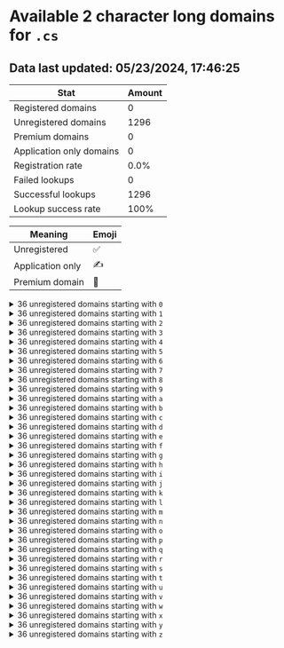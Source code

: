 # Available 2 character long domains for `.cs`

## Data last updated: 05/23/2024, 17:46:25

|Stat|Amount|
|--|--|
|Registered domains|0|
|Unregistered domains|1296|
|Premium domains|0|
|Application only domains|0|
|Registration rate|0.0%|
|Failed lookups|0|
|Successful lookups|1296|
|Lookup success rate|100%|


|Meaning|Emoji|
|--|--|
|Unregistered|:white_check_mark:|
|Application only|:writing_hand:|
|Premium domain|:gem:|

<details>
<summary>36 unregistered domains starting with <bold><code>0</code></bold></summary>

|Type|Domain|
|--|--|
|:white_check_mark:|`00.cs`|
|:white_check_mark:|`01.cs`|
|:white_check_mark:|`02.cs`|
|:white_check_mark:|`03.cs`|
|:white_check_mark:|`04.cs`|
|:white_check_mark:|`05.cs`|
|:white_check_mark:|`06.cs`|
|:white_check_mark:|`07.cs`|
|:white_check_mark:|`08.cs`|
|:white_check_mark:|`09.cs`|
|:white_check_mark:|`0a.cs`|
|:white_check_mark:|`0b.cs`|
|:white_check_mark:|`0c.cs`|
|:white_check_mark:|`0d.cs`|
|:white_check_mark:|`0e.cs`|
|:white_check_mark:|`0f.cs`|
|:white_check_mark:|`0g.cs`|
|:white_check_mark:|`0h.cs`|
|:white_check_mark:|`0i.cs`|
|:white_check_mark:|`0j.cs`|
|:white_check_mark:|`0k.cs`|
|:white_check_mark:|`0l.cs`|
|:white_check_mark:|`0m.cs`|
|:white_check_mark:|`0n.cs`|
|:white_check_mark:|`0o.cs`|
|:white_check_mark:|`0p.cs`|
|:white_check_mark:|`0q.cs`|
|:white_check_mark:|`0r.cs`|
|:white_check_mark:|`0s.cs`|
|:white_check_mark:|`0t.cs`|
|:white_check_mark:|`0u.cs`|
|:white_check_mark:|`0v.cs`|
|:white_check_mark:|`0w.cs`|
|:white_check_mark:|`0x.cs`|
|:white_check_mark:|`0y.cs`|
|:white_check_mark:|`0z.cs`|
</details>
<details>
<summary>36 unregistered domains starting with <bold><code>1</code></bold></summary>

|Type|Domain|
|--|--|
|:white_check_mark:|`10.cs`|
|:white_check_mark:|`11.cs`|
|:white_check_mark:|`12.cs`|
|:white_check_mark:|`13.cs`|
|:white_check_mark:|`14.cs`|
|:white_check_mark:|`15.cs`|
|:white_check_mark:|`16.cs`|
|:white_check_mark:|`17.cs`|
|:white_check_mark:|`18.cs`|
|:white_check_mark:|`19.cs`|
|:white_check_mark:|`1a.cs`|
|:white_check_mark:|`1b.cs`|
|:white_check_mark:|`1c.cs`|
|:white_check_mark:|`1d.cs`|
|:white_check_mark:|`1e.cs`|
|:white_check_mark:|`1f.cs`|
|:white_check_mark:|`1g.cs`|
|:white_check_mark:|`1h.cs`|
|:white_check_mark:|`1i.cs`|
|:white_check_mark:|`1j.cs`|
|:white_check_mark:|`1k.cs`|
|:white_check_mark:|`1l.cs`|
|:white_check_mark:|`1m.cs`|
|:white_check_mark:|`1n.cs`|
|:white_check_mark:|`1o.cs`|
|:white_check_mark:|`1p.cs`|
|:white_check_mark:|`1q.cs`|
|:white_check_mark:|`1r.cs`|
|:white_check_mark:|`1s.cs`|
|:white_check_mark:|`1t.cs`|
|:white_check_mark:|`1u.cs`|
|:white_check_mark:|`1v.cs`|
|:white_check_mark:|`1w.cs`|
|:white_check_mark:|`1x.cs`|
|:white_check_mark:|`1y.cs`|
|:white_check_mark:|`1z.cs`|
</details>
<details>
<summary>36 unregistered domains starting with <bold><code>2</code></bold></summary>

|Type|Domain|
|--|--|
|:white_check_mark:|`20.cs`|
|:white_check_mark:|`21.cs`|
|:white_check_mark:|`22.cs`|
|:white_check_mark:|`23.cs`|
|:white_check_mark:|`24.cs`|
|:white_check_mark:|`25.cs`|
|:white_check_mark:|`26.cs`|
|:white_check_mark:|`27.cs`|
|:white_check_mark:|`28.cs`|
|:white_check_mark:|`29.cs`|
|:white_check_mark:|`2a.cs`|
|:white_check_mark:|`2b.cs`|
|:white_check_mark:|`2c.cs`|
|:white_check_mark:|`2d.cs`|
|:white_check_mark:|`2e.cs`|
|:white_check_mark:|`2f.cs`|
|:white_check_mark:|`2g.cs`|
|:white_check_mark:|`2h.cs`|
|:white_check_mark:|`2i.cs`|
|:white_check_mark:|`2j.cs`|
|:white_check_mark:|`2k.cs`|
|:white_check_mark:|`2l.cs`|
|:white_check_mark:|`2m.cs`|
|:white_check_mark:|`2n.cs`|
|:white_check_mark:|`2o.cs`|
|:white_check_mark:|`2p.cs`|
|:white_check_mark:|`2q.cs`|
|:white_check_mark:|`2r.cs`|
|:white_check_mark:|`2s.cs`|
|:white_check_mark:|`2t.cs`|
|:white_check_mark:|`2u.cs`|
|:white_check_mark:|`2v.cs`|
|:white_check_mark:|`2w.cs`|
|:white_check_mark:|`2x.cs`|
|:white_check_mark:|`2y.cs`|
|:white_check_mark:|`2z.cs`|
</details>
<details>
<summary>36 unregistered domains starting with <bold><code>3</code></bold></summary>

|Type|Domain|
|--|--|
|:white_check_mark:|`30.cs`|
|:white_check_mark:|`31.cs`|
|:white_check_mark:|`32.cs`|
|:white_check_mark:|`33.cs`|
|:white_check_mark:|`34.cs`|
|:white_check_mark:|`35.cs`|
|:white_check_mark:|`36.cs`|
|:white_check_mark:|`37.cs`|
|:white_check_mark:|`38.cs`|
|:white_check_mark:|`39.cs`|
|:white_check_mark:|`3a.cs`|
|:white_check_mark:|`3b.cs`|
|:white_check_mark:|`3c.cs`|
|:white_check_mark:|`3d.cs`|
|:white_check_mark:|`3e.cs`|
|:white_check_mark:|`3f.cs`|
|:white_check_mark:|`3g.cs`|
|:white_check_mark:|`3h.cs`|
|:white_check_mark:|`3i.cs`|
|:white_check_mark:|`3j.cs`|
|:white_check_mark:|`3k.cs`|
|:white_check_mark:|`3l.cs`|
|:white_check_mark:|`3m.cs`|
|:white_check_mark:|`3n.cs`|
|:white_check_mark:|`3o.cs`|
|:white_check_mark:|`3p.cs`|
|:white_check_mark:|`3q.cs`|
|:white_check_mark:|`3r.cs`|
|:white_check_mark:|`3s.cs`|
|:white_check_mark:|`3t.cs`|
|:white_check_mark:|`3u.cs`|
|:white_check_mark:|`3v.cs`|
|:white_check_mark:|`3w.cs`|
|:white_check_mark:|`3x.cs`|
|:white_check_mark:|`3y.cs`|
|:white_check_mark:|`3z.cs`|
</details>
<details>
<summary>36 unregistered domains starting with <bold><code>4</code></bold></summary>

|Type|Domain|
|--|--|
|:white_check_mark:|`40.cs`|
|:white_check_mark:|`41.cs`|
|:white_check_mark:|`42.cs`|
|:white_check_mark:|`43.cs`|
|:white_check_mark:|`44.cs`|
|:white_check_mark:|`45.cs`|
|:white_check_mark:|`46.cs`|
|:white_check_mark:|`47.cs`|
|:white_check_mark:|`48.cs`|
|:white_check_mark:|`49.cs`|
|:white_check_mark:|`4a.cs`|
|:white_check_mark:|`4b.cs`|
|:white_check_mark:|`4c.cs`|
|:white_check_mark:|`4d.cs`|
|:white_check_mark:|`4e.cs`|
|:white_check_mark:|`4f.cs`|
|:white_check_mark:|`4g.cs`|
|:white_check_mark:|`4h.cs`|
|:white_check_mark:|`4i.cs`|
|:white_check_mark:|`4j.cs`|
|:white_check_mark:|`4k.cs`|
|:white_check_mark:|`4l.cs`|
|:white_check_mark:|`4m.cs`|
|:white_check_mark:|`4n.cs`|
|:white_check_mark:|`4o.cs`|
|:white_check_mark:|`4p.cs`|
|:white_check_mark:|`4q.cs`|
|:white_check_mark:|`4r.cs`|
|:white_check_mark:|`4s.cs`|
|:white_check_mark:|`4t.cs`|
|:white_check_mark:|`4u.cs`|
|:white_check_mark:|`4v.cs`|
|:white_check_mark:|`4w.cs`|
|:white_check_mark:|`4x.cs`|
|:white_check_mark:|`4y.cs`|
|:white_check_mark:|`4z.cs`|
</details>
<details>
<summary>36 unregistered domains starting with <bold><code>5</code></bold></summary>

|Type|Domain|
|--|--|
|:white_check_mark:|`50.cs`|
|:white_check_mark:|`51.cs`|
|:white_check_mark:|`52.cs`|
|:white_check_mark:|`53.cs`|
|:white_check_mark:|`54.cs`|
|:white_check_mark:|`55.cs`|
|:white_check_mark:|`56.cs`|
|:white_check_mark:|`57.cs`|
|:white_check_mark:|`58.cs`|
|:white_check_mark:|`59.cs`|
|:white_check_mark:|`5a.cs`|
|:white_check_mark:|`5b.cs`|
|:white_check_mark:|`5c.cs`|
|:white_check_mark:|`5d.cs`|
|:white_check_mark:|`5e.cs`|
|:white_check_mark:|`5f.cs`|
|:white_check_mark:|`5g.cs`|
|:white_check_mark:|`5h.cs`|
|:white_check_mark:|`5i.cs`|
|:white_check_mark:|`5j.cs`|
|:white_check_mark:|`5k.cs`|
|:white_check_mark:|`5l.cs`|
|:white_check_mark:|`5m.cs`|
|:white_check_mark:|`5n.cs`|
|:white_check_mark:|`5o.cs`|
|:white_check_mark:|`5p.cs`|
|:white_check_mark:|`5q.cs`|
|:white_check_mark:|`5r.cs`|
|:white_check_mark:|`5s.cs`|
|:white_check_mark:|`5t.cs`|
|:white_check_mark:|`5u.cs`|
|:white_check_mark:|`5v.cs`|
|:white_check_mark:|`5w.cs`|
|:white_check_mark:|`5x.cs`|
|:white_check_mark:|`5y.cs`|
|:white_check_mark:|`5z.cs`|
</details>
<details>
<summary>36 unregistered domains starting with <bold><code>6</code></bold></summary>

|Type|Domain|
|--|--|
|:white_check_mark:|`60.cs`|
|:white_check_mark:|`61.cs`|
|:white_check_mark:|`62.cs`|
|:white_check_mark:|`63.cs`|
|:white_check_mark:|`64.cs`|
|:white_check_mark:|`65.cs`|
|:white_check_mark:|`66.cs`|
|:white_check_mark:|`67.cs`|
|:white_check_mark:|`68.cs`|
|:white_check_mark:|`69.cs`|
|:white_check_mark:|`6a.cs`|
|:white_check_mark:|`6b.cs`|
|:white_check_mark:|`6c.cs`|
|:white_check_mark:|`6d.cs`|
|:white_check_mark:|`6e.cs`|
|:white_check_mark:|`6f.cs`|
|:white_check_mark:|`6g.cs`|
|:white_check_mark:|`6h.cs`|
|:white_check_mark:|`6i.cs`|
|:white_check_mark:|`6j.cs`|
|:white_check_mark:|`6k.cs`|
|:white_check_mark:|`6l.cs`|
|:white_check_mark:|`6m.cs`|
|:white_check_mark:|`6n.cs`|
|:white_check_mark:|`6o.cs`|
|:white_check_mark:|`6p.cs`|
|:white_check_mark:|`6q.cs`|
|:white_check_mark:|`6r.cs`|
|:white_check_mark:|`6s.cs`|
|:white_check_mark:|`6t.cs`|
|:white_check_mark:|`6u.cs`|
|:white_check_mark:|`6v.cs`|
|:white_check_mark:|`6w.cs`|
|:white_check_mark:|`6x.cs`|
|:white_check_mark:|`6y.cs`|
|:white_check_mark:|`6z.cs`|
</details>
<details>
<summary>36 unregistered domains starting with <bold><code>7</code></bold></summary>

|Type|Domain|
|--|--|
|:white_check_mark:|`70.cs`|
|:white_check_mark:|`71.cs`|
|:white_check_mark:|`72.cs`|
|:white_check_mark:|`73.cs`|
|:white_check_mark:|`74.cs`|
|:white_check_mark:|`75.cs`|
|:white_check_mark:|`76.cs`|
|:white_check_mark:|`77.cs`|
|:white_check_mark:|`78.cs`|
|:white_check_mark:|`79.cs`|
|:white_check_mark:|`7a.cs`|
|:white_check_mark:|`7b.cs`|
|:white_check_mark:|`7c.cs`|
|:white_check_mark:|`7d.cs`|
|:white_check_mark:|`7e.cs`|
|:white_check_mark:|`7f.cs`|
|:white_check_mark:|`7g.cs`|
|:white_check_mark:|`7h.cs`|
|:white_check_mark:|`7i.cs`|
|:white_check_mark:|`7j.cs`|
|:white_check_mark:|`7k.cs`|
|:white_check_mark:|`7l.cs`|
|:white_check_mark:|`7m.cs`|
|:white_check_mark:|`7n.cs`|
|:white_check_mark:|`7o.cs`|
|:white_check_mark:|`7p.cs`|
|:white_check_mark:|`7q.cs`|
|:white_check_mark:|`7r.cs`|
|:white_check_mark:|`7s.cs`|
|:white_check_mark:|`7t.cs`|
|:white_check_mark:|`7u.cs`|
|:white_check_mark:|`7v.cs`|
|:white_check_mark:|`7w.cs`|
|:white_check_mark:|`7x.cs`|
|:white_check_mark:|`7y.cs`|
|:white_check_mark:|`7z.cs`|
</details>
<details>
<summary>36 unregistered domains starting with <bold><code>8</code></bold></summary>

|Type|Domain|
|--|--|
|:white_check_mark:|`80.cs`|
|:white_check_mark:|`81.cs`|
|:white_check_mark:|`82.cs`|
|:white_check_mark:|`83.cs`|
|:white_check_mark:|`84.cs`|
|:white_check_mark:|`85.cs`|
|:white_check_mark:|`86.cs`|
|:white_check_mark:|`87.cs`|
|:white_check_mark:|`88.cs`|
|:white_check_mark:|`89.cs`|
|:white_check_mark:|`8a.cs`|
|:white_check_mark:|`8b.cs`|
|:white_check_mark:|`8c.cs`|
|:white_check_mark:|`8d.cs`|
|:white_check_mark:|`8e.cs`|
|:white_check_mark:|`8f.cs`|
|:white_check_mark:|`8g.cs`|
|:white_check_mark:|`8h.cs`|
|:white_check_mark:|`8i.cs`|
|:white_check_mark:|`8j.cs`|
|:white_check_mark:|`8k.cs`|
|:white_check_mark:|`8l.cs`|
|:white_check_mark:|`8m.cs`|
|:white_check_mark:|`8n.cs`|
|:white_check_mark:|`8o.cs`|
|:white_check_mark:|`8p.cs`|
|:white_check_mark:|`8q.cs`|
|:white_check_mark:|`8r.cs`|
|:white_check_mark:|`8s.cs`|
|:white_check_mark:|`8t.cs`|
|:white_check_mark:|`8u.cs`|
|:white_check_mark:|`8v.cs`|
|:white_check_mark:|`8w.cs`|
|:white_check_mark:|`8x.cs`|
|:white_check_mark:|`8y.cs`|
|:white_check_mark:|`8z.cs`|
</details>
<details>
<summary>36 unregistered domains starting with <bold><code>9</code></bold></summary>

|Type|Domain|
|--|--|
|:white_check_mark:|`90.cs`|
|:white_check_mark:|`91.cs`|
|:white_check_mark:|`92.cs`|
|:white_check_mark:|`93.cs`|
|:white_check_mark:|`94.cs`|
|:white_check_mark:|`95.cs`|
|:white_check_mark:|`96.cs`|
|:white_check_mark:|`97.cs`|
|:white_check_mark:|`98.cs`|
|:white_check_mark:|`99.cs`|
|:white_check_mark:|`9a.cs`|
|:white_check_mark:|`9b.cs`|
|:white_check_mark:|`9c.cs`|
|:white_check_mark:|`9d.cs`|
|:white_check_mark:|`9e.cs`|
|:white_check_mark:|`9f.cs`|
|:white_check_mark:|`9g.cs`|
|:white_check_mark:|`9h.cs`|
|:white_check_mark:|`9i.cs`|
|:white_check_mark:|`9j.cs`|
|:white_check_mark:|`9k.cs`|
|:white_check_mark:|`9l.cs`|
|:white_check_mark:|`9m.cs`|
|:white_check_mark:|`9n.cs`|
|:white_check_mark:|`9o.cs`|
|:white_check_mark:|`9p.cs`|
|:white_check_mark:|`9q.cs`|
|:white_check_mark:|`9r.cs`|
|:white_check_mark:|`9s.cs`|
|:white_check_mark:|`9t.cs`|
|:white_check_mark:|`9u.cs`|
|:white_check_mark:|`9v.cs`|
|:white_check_mark:|`9w.cs`|
|:white_check_mark:|`9x.cs`|
|:white_check_mark:|`9y.cs`|
|:white_check_mark:|`9z.cs`|
</details>
<details>
<summary>36 unregistered domains starting with <bold><code>a</code></bold></summary>

|Type|Domain|
|--|--|
|:white_check_mark:|`a0.cs`|
|:white_check_mark:|`a1.cs`|
|:white_check_mark:|`a2.cs`|
|:white_check_mark:|`a3.cs`|
|:white_check_mark:|`a4.cs`|
|:white_check_mark:|`a5.cs`|
|:white_check_mark:|`a6.cs`|
|:white_check_mark:|`a7.cs`|
|:white_check_mark:|`a8.cs`|
|:white_check_mark:|`a9.cs`|
|:white_check_mark:|`aa.cs`|
|:white_check_mark:|`ab.cs`|
|:white_check_mark:|`ac.cs`|
|:white_check_mark:|`ad.cs`|
|:white_check_mark:|`ae.cs`|
|:white_check_mark:|`af.cs`|
|:white_check_mark:|`ag.cs`|
|:white_check_mark:|`ah.cs`|
|:white_check_mark:|`ai.cs`|
|:white_check_mark:|`aj.cs`|
|:white_check_mark:|`ak.cs`|
|:white_check_mark:|`al.cs`|
|:white_check_mark:|`am.cs`|
|:white_check_mark:|`an.cs`|
|:white_check_mark:|`ao.cs`|
|:white_check_mark:|`ap.cs`|
|:white_check_mark:|`aq.cs`|
|:white_check_mark:|`ar.cs`|
|:white_check_mark:|`as.cs`|
|:white_check_mark:|`at.cs`|
|:white_check_mark:|`au.cs`|
|:white_check_mark:|`av.cs`|
|:white_check_mark:|`aw.cs`|
|:white_check_mark:|`ax.cs`|
|:white_check_mark:|`ay.cs`|
|:white_check_mark:|`az.cs`|
</details>
<details>
<summary>36 unregistered domains starting with <bold><code>b</code></bold></summary>

|Type|Domain|
|--|--|
|:white_check_mark:|`b0.cs`|
|:white_check_mark:|`b1.cs`|
|:white_check_mark:|`b2.cs`|
|:white_check_mark:|`b3.cs`|
|:white_check_mark:|`b4.cs`|
|:white_check_mark:|`b5.cs`|
|:white_check_mark:|`b6.cs`|
|:white_check_mark:|`b7.cs`|
|:white_check_mark:|`b8.cs`|
|:white_check_mark:|`b9.cs`|
|:white_check_mark:|`ba.cs`|
|:white_check_mark:|`bb.cs`|
|:white_check_mark:|`bc.cs`|
|:white_check_mark:|`bd.cs`|
|:white_check_mark:|`be.cs`|
|:white_check_mark:|`bf.cs`|
|:white_check_mark:|`bg.cs`|
|:white_check_mark:|`bh.cs`|
|:white_check_mark:|`bi.cs`|
|:white_check_mark:|`bj.cs`|
|:white_check_mark:|`bk.cs`|
|:white_check_mark:|`bl.cs`|
|:white_check_mark:|`bm.cs`|
|:white_check_mark:|`bn.cs`|
|:white_check_mark:|`bo.cs`|
|:white_check_mark:|`bp.cs`|
|:white_check_mark:|`bq.cs`|
|:white_check_mark:|`br.cs`|
|:white_check_mark:|`bs.cs`|
|:white_check_mark:|`bt.cs`|
|:white_check_mark:|`bu.cs`|
|:white_check_mark:|`bv.cs`|
|:white_check_mark:|`bw.cs`|
|:white_check_mark:|`bx.cs`|
|:white_check_mark:|`by.cs`|
|:white_check_mark:|`bz.cs`|
</details>
<details>
<summary>36 unregistered domains starting with <bold><code>c</code></bold></summary>

|Type|Domain|
|--|--|
|:white_check_mark:|`c0.cs`|
|:white_check_mark:|`c1.cs`|
|:white_check_mark:|`c2.cs`|
|:white_check_mark:|`c3.cs`|
|:white_check_mark:|`c4.cs`|
|:white_check_mark:|`c5.cs`|
|:white_check_mark:|`c6.cs`|
|:white_check_mark:|`c7.cs`|
|:white_check_mark:|`c8.cs`|
|:white_check_mark:|`c9.cs`|
|:white_check_mark:|`ca.cs`|
|:white_check_mark:|`cb.cs`|
|:white_check_mark:|`cc.cs`|
|:white_check_mark:|`cd.cs`|
|:white_check_mark:|`ce.cs`|
|:white_check_mark:|`cf.cs`|
|:white_check_mark:|`cg.cs`|
|:white_check_mark:|`ch.cs`|
|:white_check_mark:|`ci.cs`|
|:white_check_mark:|`cj.cs`|
|:white_check_mark:|`ck.cs`|
|:white_check_mark:|`cl.cs`|
|:white_check_mark:|`cm.cs`|
|:white_check_mark:|`cn.cs`|
|:white_check_mark:|`co.cs`|
|:white_check_mark:|`cp.cs`|
|:white_check_mark:|`cq.cs`|
|:white_check_mark:|`cr.cs`|
|:white_check_mark:|`cs.cs`|
|:white_check_mark:|`ct.cs`|
|:white_check_mark:|`cu.cs`|
|:white_check_mark:|`cv.cs`|
|:white_check_mark:|`cw.cs`|
|:white_check_mark:|`cx.cs`|
|:white_check_mark:|`cy.cs`|
|:white_check_mark:|`cz.cs`|
</details>
<details>
<summary>36 unregistered domains starting with <bold><code>d</code></bold></summary>

|Type|Domain|
|--|--|
|:white_check_mark:|`d0.cs`|
|:white_check_mark:|`d1.cs`|
|:white_check_mark:|`d2.cs`|
|:white_check_mark:|`d3.cs`|
|:white_check_mark:|`d4.cs`|
|:white_check_mark:|`d5.cs`|
|:white_check_mark:|`d6.cs`|
|:white_check_mark:|`d7.cs`|
|:white_check_mark:|`d8.cs`|
|:white_check_mark:|`d9.cs`|
|:white_check_mark:|`da.cs`|
|:white_check_mark:|`db.cs`|
|:white_check_mark:|`dc.cs`|
|:white_check_mark:|`dd.cs`|
|:white_check_mark:|`de.cs`|
|:white_check_mark:|`df.cs`|
|:white_check_mark:|`dg.cs`|
|:white_check_mark:|`dh.cs`|
|:white_check_mark:|`di.cs`|
|:white_check_mark:|`dj.cs`|
|:white_check_mark:|`dk.cs`|
|:white_check_mark:|`dl.cs`|
|:white_check_mark:|`dm.cs`|
|:white_check_mark:|`dn.cs`|
|:white_check_mark:|`do.cs`|
|:white_check_mark:|`dp.cs`|
|:white_check_mark:|`dq.cs`|
|:white_check_mark:|`dr.cs`|
|:white_check_mark:|`ds.cs`|
|:white_check_mark:|`dt.cs`|
|:white_check_mark:|`du.cs`|
|:white_check_mark:|`dv.cs`|
|:white_check_mark:|`dw.cs`|
|:white_check_mark:|`dx.cs`|
|:white_check_mark:|`dy.cs`|
|:white_check_mark:|`dz.cs`|
</details>
<details>
<summary>36 unregistered domains starting with <bold><code>e</code></bold></summary>

|Type|Domain|
|--|--|
|:white_check_mark:|`e0.cs`|
|:white_check_mark:|`e1.cs`|
|:white_check_mark:|`e2.cs`|
|:white_check_mark:|`e3.cs`|
|:white_check_mark:|`e4.cs`|
|:white_check_mark:|`e5.cs`|
|:white_check_mark:|`e6.cs`|
|:white_check_mark:|`e7.cs`|
|:white_check_mark:|`e8.cs`|
|:white_check_mark:|`e9.cs`|
|:white_check_mark:|`ea.cs`|
|:white_check_mark:|`eb.cs`|
|:white_check_mark:|`ec.cs`|
|:white_check_mark:|`ed.cs`|
|:white_check_mark:|`ee.cs`|
|:white_check_mark:|`ef.cs`|
|:white_check_mark:|`eg.cs`|
|:white_check_mark:|`eh.cs`|
|:white_check_mark:|`ei.cs`|
|:white_check_mark:|`ej.cs`|
|:white_check_mark:|`ek.cs`|
|:white_check_mark:|`el.cs`|
|:white_check_mark:|`em.cs`|
|:white_check_mark:|`en.cs`|
|:white_check_mark:|`eo.cs`|
|:white_check_mark:|`ep.cs`|
|:white_check_mark:|`eq.cs`|
|:white_check_mark:|`er.cs`|
|:white_check_mark:|`es.cs`|
|:white_check_mark:|`et.cs`|
|:white_check_mark:|`eu.cs`|
|:white_check_mark:|`ev.cs`|
|:white_check_mark:|`ew.cs`|
|:white_check_mark:|`ex.cs`|
|:white_check_mark:|`ey.cs`|
|:white_check_mark:|`ez.cs`|
</details>
<details>
<summary>36 unregistered domains starting with <bold><code>f</code></bold></summary>

|Type|Domain|
|--|--|
|:white_check_mark:|`f0.cs`|
|:white_check_mark:|`f1.cs`|
|:white_check_mark:|`f2.cs`|
|:white_check_mark:|`f3.cs`|
|:white_check_mark:|`f4.cs`|
|:white_check_mark:|`f5.cs`|
|:white_check_mark:|`f6.cs`|
|:white_check_mark:|`f7.cs`|
|:white_check_mark:|`f8.cs`|
|:white_check_mark:|`f9.cs`|
|:white_check_mark:|`fa.cs`|
|:white_check_mark:|`fb.cs`|
|:white_check_mark:|`fc.cs`|
|:white_check_mark:|`fd.cs`|
|:white_check_mark:|`fe.cs`|
|:white_check_mark:|`ff.cs`|
|:white_check_mark:|`fg.cs`|
|:white_check_mark:|`fh.cs`|
|:white_check_mark:|`fi.cs`|
|:white_check_mark:|`fj.cs`|
|:white_check_mark:|`fk.cs`|
|:white_check_mark:|`fl.cs`|
|:white_check_mark:|`fm.cs`|
|:white_check_mark:|`fn.cs`|
|:white_check_mark:|`fo.cs`|
|:white_check_mark:|`fp.cs`|
|:white_check_mark:|`fq.cs`|
|:white_check_mark:|`fr.cs`|
|:white_check_mark:|`fs.cs`|
|:white_check_mark:|`ft.cs`|
|:white_check_mark:|`fu.cs`|
|:white_check_mark:|`fv.cs`|
|:white_check_mark:|`fw.cs`|
|:white_check_mark:|`fx.cs`|
|:white_check_mark:|`fy.cs`|
|:white_check_mark:|`fz.cs`|
</details>
<details>
<summary>36 unregistered domains starting with <bold><code>g</code></bold></summary>

|Type|Domain|
|--|--|
|:white_check_mark:|`g0.cs`|
|:white_check_mark:|`g1.cs`|
|:white_check_mark:|`g2.cs`|
|:white_check_mark:|`g3.cs`|
|:white_check_mark:|`g4.cs`|
|:white_check_mark:|`g5.cs`|
|:white_check_mark:|`g6.cs`|
|:white_check_mark:|`g7.cs`|
|:white_check_mark:|`g8.cs`|
|:white_check_mark:|`g9.cs`|
|:white_check_mark:|`ga.cs`|
|:white_check_mark:|`gb.cs`|
|:white_check_mark:|`gc.cs`|
|:white_check_mark:|`gd.cs`|
|:white_check_mark:|`ge.cs`|
|:white_check_mark:|`gf.cs`|
|:white_check_mark:|`gg.cs`|
|:white_check_mark:|`gh.cs`|
|:white_check_mark:|`gi.cs`|
|:white_check_mark:|`gj.cs`|
|:white_check_mark:|`gk.cs`|
|:white_check_mark:|`gl.cs`|
|:white_check_mark:|`gm.cs`|
|:white_check_mark:|`gn.cs`|
|:white_check_mark:|`go.cs`|
|:white_check_mark:|`gp.cs`|
|:white_check_mark:|`gq.cs`|
|:white_check_mark:|`gr.cs`|
|:white_check_mark:|`gs.cs`|
|:white_check_mark:|`gt.cs`|
|:white_check_mark:|`gu.cs`|
|:white_check_mark:|`gv.cs`|
|:white_check_mark:|`gw.cs`|
|:white_check_mark:|`gx.cs`|
|:white_check_mark:|`gy.cs`|
|:white_check_mark:|`gz.cs`|
</details>
<details>
<summary>36 unregistered domains starting with <bold><code>h</code></bold></summary>

|Type|Domain|
|--|--|
|:white_check_mark:|`h0.cs`|
|:white_check_mark:|`h1.cs`|
|:white_check_mark:|`h2.cs`|
|:white_check_mark:|`h3.cs`|
|:white_check_mark:|`h4.cs`|
|:white_check_mark:|`h5.cs`|
|:white_check_mark:|`h6.cs`|
|:white_check_mark:|`h7.cs`|
|:white_check_mark:|`h8.cs`|
|:white_check_mark:|`h9.cs`|
|:white_check_mark:|`ha.cs`|
|:white_check_mark:|`hb.cs`|
|:white_check_mark:|`hc.cs`|
|:white_check_mark:|`hd.cs`|
|:white_check_mark:|`he.cs`|
|:white_check_mark:|`hf.cs`|
|:white_check_mark:|`hg.cs`|
|:white_check_mark:|`hh.cs`|
|:white_check_mark:|`hi.cs`|
|:white_check_mark:|`hj.cs`|
|:white_check_mark:|`hk.cs`|
|:white_check_mark:|`hl.cs`|
|:white_check_mark:|`hm.cs`|
|:white_check_mark:|`hn.cs`|
|:white_check_mark:|`ho.cs`|
|:white_check_mark:|`hp.cs`|
|:white_check_mark:|`hq.cs`|
|:white_check_mark:|`hr.cs`|
|:white_check_mark:|`hs.cs`|
|:white_check_mark:|`ht.cs`|
|:white_check_mark:|`hu.cs`|
|:white_check_mark:|`hv.cs`|
|:white_check_mark:|`hw.cs`|
|:white_check_mark:|`hx.cs`|
|:white_check_mark:|`hy.cs`|
|:white_check_mark:|`hz.cs`|
</details>
<details>
<summary>36 unregistered domains starting with <bold><code>i</code></bold></summary>

|Type|Domain|
|--|--|
|:white_check_mark:|`i0.cs`|
|:white_check_mark:|`i1.cs`|
|:white_check_mark:|`i2.cs`|
|:white_check_mark:|`i3.cs`|
|:white_check_mark:|`i4.cs`|
|:white_check_mark:|`i5.cs`|
|:white_check_mark:|`i6.cs`|
|:white_check_mark:|`i7.cs`|
|:white_check_mark:|`i8.cs`|
|:white_check_mark:|`i9.cs`|
|:white_check_mark:|`ia.cs`|
|:white_check_mark:|`ib.cs`|
|:white_check_mark:|`ic.cs`|
|:white_check_mark:|`id.cs`|
|:white_check_mark:|`ie.cs`|
|:white_check_mark:|`if.cs`|
|:white_check_mark:|`ig.cs`|
|:white_check_mark:|`ih.cs`|
|:white_check_mark:|`ii.cs`|
|:white_check_mark:|`ij.cs`|
|:white_check_mark:|`ik.cs`|
|:white_check_mark:|`il.cs`|
|:white_check_mark:|`im.cs`|
|:white_check_mark:|`in.cs`|
|:white_check_mark:|`io.cs`|
|:white_check_mark:|`ip.cs`|
|:white_check_mark:|`iq.cs`|
|:white_check_mark:|`ir.cs`|
|:white_check_mark:|`is.cs`|
|:white_check_mark:|`it.cs`|
|:white_check_mark:|`iu.cs`|
|:white_check_mark:|`iv.cs`|
|:white_check_mark:|`iw.cs`|
|:white_check_mark:|`ix.cs`|
|:white_check_mark:|`iy.cs`|
|:white_check_mark:|`iz.cs`|
</details>
<details>
<summary>36 unregistered domains starting with <bold><code>j</code></bold></summary>

|Type|Domain|
|--|--|
|:white_check_mark:|`j0.cs`|
|:white_check_mark:|`j1.cs`|
|:white_check_mark:|`j2.cs`|
|:white_check_mark:|`j3.cs`|
|:white_check_mark:|`j4.cs`|
|:white_check_mark:|`j5.cs`|
|:white_check_mark:|`j6.cs`|
|:white_check_mark:|`j7.cs`|
|:white_check_mark:|`j8.cs`|
|:white_check_mark:|`j9.cs`|
|:white_check_mark:|`ja.cs`|
|:white_check_mark:|`jb.cs`|
|:white_check_mark:|`jc.cs`|
|:white_check_mark:|`jd.cs`|
|:white_check_mark:|`je.cs`|
|:white_check_mark:|`jf.cs`|
|:white_check_mark:|`jg.cs`|
|:white_check_mark:|`jh.cs`|
|:white_check_mark:|`ji.cs`|
|:white_check_mark:|`jj.cs`|
|:white_check_mark:|`jk.cs`|
|:white_check_mark:|`jl.cs`|
|:white_check_mark:|`jm.cs`|
|:white_check_mark:|`jn.cs`|
|:white_check_mark:|`jo.cs`|
|:white_check_mark:|`jp.cs`|
|:white_check_mark:|`jq.cs`|
|:white_check_mark:|`jr.cs`|
|:white_check_mark:|`js.cs`|
|:white_check_mark:|`jt.cs`|
|:white_check_mark:|`ju.cs`|
|:white_check_mark:|`jv.cs`|
|:white_check_mark:|`jw.cs`|
|:white_check_mark:|`jx.cs`|
|:white_check_mark:|`jy.cs`|
|:white_check_mark:|`jz.cs`|
</details>
<details>
<summary>36 unregistered domains starting with <bold><code>k</code></bold></summary>

|Type|Domain|
|--|--|
|:white_check_mark:|`k0.cs`|
|:white_check_mark:|`k1.cs`|
|:white_check_mark:|`k2.cs`|
|:white_check_mark:|`k3.cs`|
|:white_check_mark:|`k4.cs`|
|:white_check_mark:|`k5.cs`|
|:white_check_mark:|`k6.cs`|
|:white_check_mark:|`k7.cs`|
|:white_check_mark:|`k8.cs`|
|:white_check_mark:|`k9.cs`|
|:white_check_mark:|`ka.cs`|
|:white_check_mark:|`kb.cs`|
|:white_check_mark:|`kc.cs`|
|:white_check_mark:|`kd.cs`|
|:white_check_mark:|`ke.cs`|
|:white_check_mark:|`kf.cs`|
|:white_check_mark:|`kg.cs`|
|:white_check_mark:|`kh.cs`|
|:white_check_mark:|`ki.cs`|
|:white_check_mark:|`kj.cs`|
|:white_check_mark:|`kk.cs`|
|:white_check_mark:|`kl.cs`|
|:white_check_mark:|`km.cs`|
|:white_check_mark:|`kn.cs`|
|:white_check_mark:|`ko.cs`|
|:white_check_mark:|`kp.cs`|
|:white_check_mark:|`kq.cs`|
|:white_check_mark:|`kr.cs`|
|:white_check_mark:|`ks.cs`|
|:white_check_mark:|`kt.cs`|
|:white_check_mark:|`ku.cs`|
|:white_check_mark:|`kv.cs`|
|:white_check_mark:|`kw.cs`|
|:white_check_mark:|`kx.cs`|
|:white_check_mark:|`ky.cs`|
|:white_check_mark:|`kz.cs`|
</details>
<details>
<summary>36 unregistered domains starting with <bold><code>l</code></bold></summary>

|Type|Domain|
|--|--|
|:white_check_mark:|`l0.cs`|
|:white_check_mark:|`l1.cs`|
|:white_check_mark:|`l2.cs`|
|:white_check_mark:|`l3.cs`|
|:white_check_mark:|`l4.cs`|
|:white_check_mark:|`l5.cs`|
|:white_check_mark:|`l6.cs`|
|:white_check_mark:|`l7.cs`|
|:white_check_mark:|`l8.cs`|
|:white_check_mark:|`l9.cs`|
|:white_check_mark:|`la.cs`|
|:white_check_mark:|`lb.cs`|
|:white_check_mark:|`lc.cs`|
|:white_check_mark:|`ld.cs`|
|:white_check_mark:|`le.cs`|
|:white_check_mark:|`lf.cs`|
|:white_check_mark:|`lg.cs`|
|:white_check_mark:|`lh.cs`|
|:white_check_mark:|`li.cs`|
|:white_check_mark:|`lj.cs`|
|:white_check_mark:|`lk.cs`|
|:white_check_mark:|`ll.cs`|
|:white_check_mark:|`lm.cs`|
|:white_check_mark:|`ln.cs`|
|:white_check_mark:|`lo.cs`|
|:white_check_mark:|`lp.cs`|
|:white_check_mark:|`lq.cs`|
|:white_check_mark:|`lr.cs`|
|:white_check_mark:|`ls.cs`|
|:white_check_mark:|`lt.cs`|
|:white_check_mark:|`lu.cs`|
|:white_check_mark:|`lv.cs`|
|:white_check_mark:|`lw.cs`|
|:white_check_mark:|`lx.cs`|
|:white_check_mark:|`ly.cs`|
|:white_check_mark:|`lz.cs`|
</details>
<details>
<summary>36 unregistered domains starting with <bold><code>m</code></bold></summary>

|Type|Domain|
|--|--|
|:white_check_mark:|`m0.cs`|
|:white_check_mark:|`m1.cs`|
|:white_check_mark:|`m2.cs`|
|:white_check_mark:|`m3.cs`|
|:white_check_mark:|`m4.cs`|
|:white_check_mark:|`m5.cs`|
|:white_check_mark:|`m6.cs`|
|:white_check_mark:|`m7.cs`|
|:white_check_mark:|`m8.cs`|
|:white_check_mark:|`m9.cs`|
|:white_check_mark:|`ma.cs`|
|:white_check_mark:|`mb.cs`|
|:white_check_mark:|`mc.cs`|
|:white_check_mark:|`md.cs`|
|:white_check_mark:|`me.cs`|
|:white_check_mark:|`mf.cs`|
|:white_check_mark:|`mg.cs`|
|:white_check_mark:|`mh.cs`|
|:white_check_mark:|`mi.cs`|
|:white_check_mark:|`mj.cs`|
|:white_check_mark:|`mk.cs`|
|:white_check_mark:|`ml.cs`|
|:white_check_mark:|`mm.cs`|
|:white_check_mark:|`mn.cs`|
|:white_check_mark:|`mo.cs`|
|:white_check_mark:|`mp.cs`|
|:white_check_mark:|`mq.cs`|
|:white_check_mark:|`mr.cs`|
|:white_check_mark:|`ms.cs`|
|:white_check_mark:|`mt.cs`|
|:white_check_mark:|`mu.cs`|
|:white_check_mark:|`mv.cs`|
|:white_check_mark:|`mw.cs`|
|:white_check_mark:|`mx.cs`|
|:white_check_mark:|`my.cs`|
|:white_check_mark:|`mz.cs`|
</details>
<details>
<summary>36 unregistered domains starting with <bold><code>n</code></bold></summary>

|Type|Domain|
|--|--|
|:white_check_mark:|`n0.cs`|
|:white_check_mark:|`n1.cs`|
|:white_check_mark:|`n2.cs`|
|:white_check_mark:|`n3.cs`|
|:white_check_mark:|`n4.cs`|
|:white_check_mark:|`n5.cs`|
|:white_check_mark:|`n6.cs`|
|:white_check_mark:|`n7.cs`|
|:white_check_mark:|`n8.cs`|
|:white_check_mark:|`n9.cs`|
|:white_check_mark:|`na.cs`|
|:white_check_mark:|`nb.cs`|
|:white_check_mark:|`nc.cs`|
|:white_check_mark:|`nd.cs`|
|:white_check_mark:|`ne.cs`|
|:white_check_mark:|`nf.cs`|
|:white_check_mark:|`ng.cs`|
|:white_check_mark:|`nh.cs`|
|:white_check_mark:|`ni.cs`|
|:white_check_mark:|`nj.cs`|
|:white_check_mark:|`nk.cs`|
|:white_check_mark:|`nl.cs`|
|:white_check_mark:|`nm.cs`|
|:white_check_mark:|`nn.cs`|
|:white_check_mark:|`no.cs`|
|:white_check_mark:|`np.cs`|
|:white_check_mark:|`nq.cs`|
|:white_check_mark:|`nr.cs`|
|:white_check_mark:|`ns.cs`|
|:white_check_mark:|`nt.cs`|
|:white_check_mark:|`nu.cs`|
|:white_check_mark:|`nv.cs`|
|:white_check_mark:|`nw.cs`|
|:white_check_mark:|`nx.cs`|
|:white_check_mark:|`ny.cs`|
|:white_check_mark:|`nz.cs`|
</details>
<details>
<summary>36 unregistered domains starting with <bold><code>o</code></bold></summary>

|Type|Domain|
|--|--|
|:white_check_mark:|`o0.cs`|
|:white_check_mark:|`o1.cs`|
|:white_check_mark:|`o2.cs`|
|:white_check_mark:|`o3.cs`|
|:white_check_mark:|`o4.cs`|
|:white_check_mark:|`o5.cs`|
|:white_check_mark:|`o6.cs`|
|:white_check_mark:|`o7.cs`|
|:white_check_mark:|`o8.cs`|
|:white_check_mark:|`o9.cs`|
|:white_check_mark:|`oa.cs`|
|:white_check_mark:|`ob.cs`|
|:white_check_mark:|`oc.cs`|
|:white_check_mark:|`od.cs`|
|:white_check_mark:|`oe.cs`|
|:white_check_mark:|`of.cs`|
|:white_check_mark:|`og.cs`|
|:white_check_mark:|`oh.cs`|
|:white_check_mark:|`oi.cs`|
|:white_check_mark:|`oj.cs`|
|:white_check_mark:|`ok.cs`|
|:white_check_mark:|`ol.cs`|
|:white_check_mark:|`om.cs`|
|:white_check_mark:|`on.cs`|
|:white_check_mark:|`oo.cs`|
|:white_check_mark:|`op.cs`|
|:white_check_mark:|`oq.cs`|
|:white_check_mark:|`or.cs`|
|:white_check_mark:|`os.cs`|
|:white_check_mark:|`ot.cs`|
|:white_check_mark:|`ou.cs`|
|:white_check_mark:|`ov.cs`|
|:white_check_mark:|`ow.cs`|
|:white_check_mark:|`ox.cs`|
|:white_check_mark:|`oy.cs`|
|:white_check_mark:|`oz.cs`|
</details>
<details>
<summary>36 unregistered domains starting with <bold><code>p</code></bold></summary>

|Type|Domain|
|--|--|
|:white_check_mark:|`p0.cs`|
|:white_check_mark:|`p1.cs`|
|:white_check_mark:|`p2.cs`|
|:white_check_mark:|`p3.cs`|
|:white_check_mark:|`p4.cs`|
|:white_check_mark:|`p5.cs`|
|:white_check_mark:|`p6.cs`|
|:white_check_mark:|`p7.cs`|
|:white_check_mark:|`p8.cs`|
|:white_check_mark:|`p9.cs`|
|:white_check_mark:|`pa.cs`|
|:white_check_mark:|`pb.cs`|
|:white_check_mark:|`pc.cs`|
|:white_check_mark:|`pd.cs`|
|:white_check_mark:|`pe.cs`|
|:white_check_mark:|`pf.cs`|
|:white_check_mark:|`pg.cs`|
|:white_check_mark:|`ph.cs`|
|:white_check_mark:|`pi.cs`|
|:white_check_mark:|`pj.cs`|
|:white_check_mark:|`pk.cs`|
|:white_check_mark:|`pl.cs`|
|:white_check_mark:|`pm.cs`|
|:white_check_mark:|`pn.cs`|
|:white_check_mark:|`po.cs`|
|:white_check_mark:|`pp.cs`|
|:white_check_mark:|`pq.cs`|
|:white_check_mark:|`pr.cs`|
|:white_check_mark:|`ps.cs`|
|:white_check_mark:|`pt.cs`|
|:white_check_mark:|`pu.cs`|
|:white_check_mark:|`pv.cs`|
|:white_check_mark:|`pw.cs`|
|:white_check_mark:|`px.cs`|
|:white_check_mark:|`py.cs`|
|:white_check_mark:|`pz.cs`|
</details>
<details>
<summary>36 unregistered domains starting with <bold><code>q</code></bold></summary>

|Type|Domain|
|--|--|
|:white_check_mark:|`q0.cs`|
|:white_check_mark:|`q1.cs`|
|:white_check_mark:|`q2.cs`|
|:white_check_mark:|`q3.cs`|
|:white_check_mark:|`q4.cs`|
|:white_check_mark:|`q5.cs`|
|:white_check_mark:|`q6.cs`|
|:white_check_mark:|`q7.cs`|
|:white_check_mark:|`q8.cs`|
|:white_check_mark:|`q9.cs`|
|:white_check_mark:|`qa.cs`|
|:white_check_mark:|`qb.cs`|
|:white_check_mark:|`qc.cs`|
|:white_check_mark:|`qd.cs`|
|:white_check_mark:|`qe.cs`|
|:white_check_mark:|`qf.cs`|
|:white_check_mark:|`qg.cs`|
|:white_check_mark:|`qh.cs`|
|:white_check_mark:|`qi.cs`|
|:white_check_mark:|`qj.cs`|
|:white_check_mark:|`qk.cs`|
|:white_check_mark:|`ql.cs`|
|:white_check_mark:|`qm.cs`|
|:white_check_mark:|`qn.cs`|
|:white_check_mark:|`qo.cs`|
|:white_check_mark:|`qp.cs`|
|:white_check_mark:|`qq.cs`|
|:white_check_mark:|`qr.cs`|
|:white_check_mark:|`qs.cs`|
|:white_check_mark:|`qt.cs`|
|:white_check_mark:|`qu.cs`|
|:white_check_mark:|`qv.cs`|
|:white_check_mark:|`qw.cs`|
|:white_check_mark:|`qx.cs`|
|:white_check_mark:|`qy.cs`|
|:white_check_mark:|`qz.cs`|
</details>
<details>
<summary>36 unregistered domains starting with <bold><code>r</code></bold></summary>

|Type|Domain|
|--|--|
|:white_check_mark:|`r0.cs`|
|:white_check_mark:|`r1.cs`|
|:white_check_mark:|`r2.cs`|
|:white_check_mark:|`r3.cs`|
|:white_check_mark:|`r4.cs`|
|:white_check_mark:|`r5.cs`|
|:white_check_mark:|`r6.cs`|
|:white_check_mark:|`r7.cs`|
|:white_check_mark:|`r8.cs`|
|:white_check_mark:|`r9.cs`|
|:white_check_mark:|`ra.cs`|
|:white_check_mark:|`rb.cs`|
|:white_check_mark:|`rc.cs`|
|:white_check_mark:|`rd.cs`|
|:white_check_mark:|`re.cs`|
|:white_check_mark:|`rf.cs`|
|:white_check_mark:|`rg.cs`|
|:white_check_mark:|`rh.cs`|
|:white_check_mark:|`ri.cs`|
|:white_check_mark:|`rj.cs`|
|:white_check_mark:|`rk.cs`|
|:white_check_mark:|`rl.cs`|
|:white_check_mark:|`rm.cs`|
|:white_check_mark:|`rn.cs`|
|:white_check_mark:|`ro.cs`|
|:white_check_mark:|`rp.cs`|
|:white_check_mark:|`rq.cs`|
|:white_check_mark:|`rr.cs`|
|:white_check_mark:|`rs.cs`|
|:white_check_mark:|`rt.cs`|
|:white_check_mark:|`ru.cs`|
|:white_check_mark:|`rv.cs`|
|:white_check_mark:|`rw.cs`|
|:white_check_mark:|`rx.cs`|
|:white_check_mark:|`ry.cs`|
|:white_check_mark:|`rz.cs`|
</details>
<details>
<summary>36 unregistered domains starting with <bold><code>s</code></bold></summary>

|Type|Domain|
|--|--|
|:white_check_mark:|`s0.cs`|
|:white_check_mark:|`s1.cs`|
|:white_check_mark:|`s2.cs`|
|:white_check_mark:|`s3.cs`|
|:white_check_mark:|`s4.cs`|
|:white_check_mark:|`s5.cs`|
|:white_check_mark:|`s6.cs`|
|:white_check_mark:|`s7.cs`|
|:white_check_mark:|`s8.cs`|
|:white_check_mark:|`s9.cs`|
|:white_check_mark:|`sa.cs`|
|:white_check_mark:|`sb.cs`|
|:white_check_mark:|`sc.cs`|
|:white_check_mark:|`sd.cs`|
|:white_check_mark:|`se.cs`|
|:white_check_mark:|`sf.cs`|
|:white_check_mark:|`sg.cs`|
|:white_check_mark:|`sh.cs`|
|:white_check_mark:|`si.cs`|
|:white_check_mark:|`sj.cs`|
|:white_check_mark:|`sk.cs`|
|:white_check_mark:|`sl.cs`|
|:white_check_mark:|`sm.cs`|
|:white_check_mark:|`sn.cs`|
|:white_check_mark:|`so.cs`|
|:white_check_mark:|`sp.cs`|
|:white_check_mark:|`sq.cs`|
|:white_check_mark:|`sr.cs`|
|:white_check_mark:|`ss.cs`|
|:white_check_mark:|`st.cs`|
|:white_check_mark:|`su.cs`|
|:white_check_mark:|`sv.cs`|
|:white_check_mark:|`sw.cs`|
|:white_check_mark:|`sx.cs`|
|:white_check_mark:|`sy.cs`|
|:white_check_mark:|`sz.cs`|
</details>
<details>
<summary>36 unregistered domains starting with <bold><code>t</code></bold></summary>

|Type|Domain|
|--|--|
|:white_check_mark:|`t0.cs`|
|:white_check_mark:|`t1.cs`|
|:white_check_mark:|`t2.cs`|
|:white_check_mark:|`t3.cs`|
|:white_check_mark:|`t4.cs`|
|:white_check_mark:|`t5.cs`|
|:white_check_mark:|`t6.cs`|
|:white_check_mark:|`t7.cs`|
|:white_check_mark:|`t8.cs`|
|:white_check_mark:|`t9.cs`|
|:white_check_mark:|`ta.cs`|
|:white_check_mark:|`tb.cs`|
|:white_check_mark:|`tc.cs`|
|:white_check_mark:|`td.cs`|
|:white_check_mark:|`te.cs`|
|:white_check_mark:|`tf.cs`|
|:white_check_mark:|`tg.cs`|
|:white_check_mark:|`th.cs`|
|:white_check_mark:|`ti.cs`|
|:white_check_mark:|`tj.cs`|
|:white_check_mark:|`tk.cs`|
|:white_check_mark:|`tl.cs`|
|:white_check_mark:|`tm.cs`|
|:white_check_mark:|`tn.cs`|
|:white_check_mark:|`to.cs`|
|:white_check_mark:|`tp.cs`|
|:white_check_mark:|`tq.cs`|
|:white_check_mark:|`tr.cs`|
|:white_check_mark:|`ts.cs`|
|:white_check_mark:|`tt.cs`|
|:white_check_mark:|`tu.cs`|
|:white_check_mark:|`tv.cs`|
|:white_check_mark:|`tw.cs`|
|:white_check_mark:|`tx.cs`|
|:white_check_mark:|`ty.cs`|
|:white_check_mark:|`tz.cs`|
</details>
<details>
<summary>36 unregistered domains starting with <bold><code>u</code></bold></summary>

|Type|Domain|
|--|--|
|:white_check_mark:|`u0.cs`|
|:white_check_mark:|`u1.cs`|
|:white_check_mark:|`u2.cs`|
|:white_check_mark:|`u3.cs`|
|:white_check_mark:|`u4.cs`|
|:white_check_mark:|`u5.cs`|
|:white_check_mark:|`u6.cs`|
|:white_check_mark:|`u7.cs`|
|:white_check_mark:|`u8.cs`|
|:white_check_mark:|`u9.cs`|
|:white_check_mark:|`ua.cs`|
|:white_check_mark:|`ub.cs`|
|:white_check_mark:|`uc.cs`|
|:white_check_mark:|`ud.cs`|
|:white_check_mark:|`ue.cs`|
|:white_check_mark:|`uf.cs`|
|:white_check_mark:|`ug.cs`|
|:white_check_mark:|`uh.cs`|
|:white_check_mark:|`ui.cs`|
|:white_check_mark:|`uj.cs`|
|:white_check_mark:|`uk.cs`|
|:white_check_mark:|`ul.cs`|
|:white_check_mark:|`um.cs`|
|:white_check_mark:|`un.cs`|
|:white_check_mark:|`uo.cs`|
|:white_check_mark:|`up.cs`|
|:white_check_mark:|`uq.cs`|
|:white_check_mark:|`ur.cs`|
|:white_check_mark:|`us.cs`|
|:white_check_mark:|`ut.cs`|
|:white_check_mark:|`uu.cs`|
|:white_check_mark:|`uv.cs`|
|:white_check_mark:|`uw.cs`|
|:white_check_mark:|`ux.cs`|
|:white_check_mark:|`uy.cs`|
|:white_check_mark:|`uz.cs`|
</details>
<details>
<summary>36 unregistered domains starting with <bold><code>v</code></bold></summary>

|Type|Domain|
|--|--|
|:white_check_mark:|`v0.cs`|
|:white_check_mark:|`v1.cs`|
|:white_check_mark:|`v2.cs`|
|:white_check_mark:|`v3.cs`|
|:white_check_mark:|`v4.cs`|
|:white_check_mark:|`v5.cs`|
|:white_check_mark:|`v6.cs`|
|:white_check_mark:|`v7.cs`|
|:white_check_mark:|`v8.cs`|
|:white_check_mark:|`v9.cs`|
|:white_check_mark:|`va.cs`|
|:white_check_mark:|`vb.cs`|
|:white_check_mark:|`vc.cs`|
|:white_check_mark:|`vd.cs`|
|:white_check_mark:|`ve.cs`|
|:white_check_mark:|`vf.cs`|
|:white_check_mark:|`vg.cs`|
|:white_check_mark:|`vh.cs`|
|:white_check_mark:|`vi.cs`|
|:white_check_mark:|`vj.cs`|
|:white_check_mark:|`vk.cs`|
|:white_check_mark:|`vl.cs`|
|:white_check_mark:|`vm.cs`|
|:white_check_mark:|`vn.cs`|
|:white_check_mark:|`vo.cs`|
|:white_check_mark:|`vp.cs`|
|:white_check_mark:|`vq.cs`|
|:white_check_mark:|`vr.cs`|
|:white_check_mark:|`vs.cs`|
|:white_check_mark:|`vt.cs`|
|:white_check_mark:|`vu.cs`|
|:white_check_mark:|`vv.cs`|
|:white_check_mark:|`vw.cs`|
|:white_check_mark:|`vx.cs`|
|:white_check_mark:|`vy.cs`|
|:white_check_mark:|`vz.cs`|
</details>
<details>
<summary>36 unregistered domains starting with <bold><code>w</code></bold></summary>

|Type|Domain|
|--|--|
|:white_check_mark:|`w0.cs`|
|:white_check_mark:|`w1.cs`|
|:white_check_mark:|`w2.cs`|
|:white_check_mark:|`w3.cs`|
|:white_check_mark:|`w4.cs`|
|:white_check_mark:|`w5.cs`|
|:white_check_mark:|`w6.cs`|
|:white_check_mark:|`w7.cs`|
|:white_check_mark:|`w8.cs`|
|:white_check_mark:|`w9.cs`|
|:white_check_mark:|`wa.cs`|
|:white_check_mark:|`wb.cs`|
|:white_check_mark:|`wc.cs`|
|:white_check_mark:|`wd.cs`|
|:white_check_mark:|`we.cs`|
|:white_check_mark:|`wf.cs`|
|:white_check_mark:|`wg.cs`|
|:white_check_mark:|`wh.cs`|
|:white_check_mark:|`wi.cs`|
|:white_check_mark:|`wj.cs`|
|:white_check_mark:|`wk.cs`|
|:white_check_mark:|`wl.cs`|
|:white_check_mark:|`wm.cs`|
|:white_check_mark:|`wn.cs`|
|:white_check_mark:|`wo.cs`|
|:white_check_mark:|`wp.cs`|
|:white_check_mark:|`wq.cs`|
|:white_check_mark:|`wr.cs`|
|:white_check_mark:|`ws.cs`|
|:white_check_mark:|`wt.cs`|
|:white_check_mark:|`wu.cs`|
|:white_check_mark:|`wv.cs`|
|:white_check_mark:|`ww.cs`|
|:white_check_mark:|`wx.cs`|
|:white_check_mark:|`wy.cs`|
|:white_check_mark:|`wz.cs`|
</details>
<details>
<summary>36 unregistered domains starting with <bold><code>x</code></bold></summary>

|Type|Domain|
|--|--|
|:white_check_mark:|`x0.cs`|
|:white_check_mark:|`x1.cs`|
|:white_check_mark:|`x2.cs`|
|:white_check_mark:|`x3.cs`|
|:white_check_mark:|`x4.cs`|
|:white_check_mark:|`x5.cs`|
|:white_check_mark:|`x6.cs`|
|:white_check_mark:|`x7.cs`|
|:white_check_mark:|`x8.cs`|
|:white_check_mark:|`x9.cs`|
|:white_check_mark:|`xa.cs`|
|:white_check_mark:|`xb.cs`|
|:white_check_mark:|`xc.cs`|
|:white_check_mark:|`xd.cs`|
|:white_check_mark:|`xe.cs`|
|:white_check_mark:|`xf.cs`|
|:white_check_mark:|`xg.cs`|
|:white_check_mark:|`xh.cs`|
|:white_check_mark:|`xi.cs`|
|:white_check_mark:|`xj.cs`|
|:white_check_mark:|`xk.cs`|
|:white_check_mark:|`xl.cs`|
|:white_check_mark:|`xm.cs`|
|:white_check_mark:|`xn.cs`|
|:white_check_mark:|`xo.cs`|
|:white_check_mark:|`xp.cs`|
|:white_check_mark:|`xq.cs`|
|:white_check_mark:|`xr.cs`|
|:white_check_mark:|`xs.cs`|
|:white_check_mark:|`xt.cs`|
|:white_check_mark:|`xu.cs`|
|:white_check_mark:|`xv.cs`|
|:white_check_mark:|`xw.cs`|
|:white_check_mark:|`xx.cs`|
|:white_check_mark:|`xy.cs`|
|:white_check_mark:|`xz.cs`|
</details>
<details>
<summary>36 unregistered domains starting with <bold><code>y</code></bold></summary>

|Type|Domain|
|--|--|
|:white_check_mark:|`y0.cs`|
|:white_check_mark:|`y1.cs`|
|:white_check_mark:|`y2.cs`|
|:white_check_mark:|`y3.cs`|
|:white_check_mark:|`y4.cs`|
|:white_check_mark:|`y5.cs`|
|:white_check_mark:|`y6.cs`|
|:white_check_mark:|`y7.cs`|
|:white_check_mark:|`y8.cs`|
|:white_check_mark:|`y9.cs`|
|:white_check_mark:|`ya.cs`|
|:white_check_mark:|`yb.cs`|
|:white_check_mark:|`yc.cs`|
|:white_check_mark:|`yd.cs`|
|:white_check_mark:|`ye.cs`|
|:white_check_mark:|`yf.cs`|
|:white_check_mark:|`yg.cs`|
|:white_check_mark:|`yh.cs`|
|:white_check_mark:|`yi.cs`|
|:white_check_mark:|`yj.cs`|
|:white_check_mark:|`yk.cs`|
|:white_check_mark:|`yl.cs`|
|:white_check_mark:|`ym.cs`|
|:white_check_mark:|`yn.cs`|
|:white_check_mark:|`yo.cs`|
|:white_check_mark:|`yp.cs`|
|:white_check_mark:|`yq.cs`|
|:white_check_mark:|`yr.cs`|
|:white_check_mark:|`ys.cs`|
|:white_check_mark:|`yt.cs`|
|:white_check_mark:|`yu.cs`|
|:white_check_mark:|`yv.cs`|
|:white_check_mark:|`yw.cs`|
|:white_check_mark:|`yx.cs`|
|:white_check_mark:|`yy.cs`|
|:white_check_mark:|`yz.cs`|
</details>
<details>
<summary>36 unregistered domains starting with <bold><code>z</code></bold></summary>

|Type|Domain|
|--|--|
|:white_check_mark:|`z0.cs`|
|:white_check_mark:|`z1.cs`|
|:white_check_mark:|`z2.cs`|
|:white_check_mark:|`z3.cs`|
|:white_check_mark:|`z4.cs`|
|:white_check_mark:|`z5.cs`|
|:white_check_mark:|`z6.cs`|
|:white_check_mark:|`z7.cs`|
|:white_check_mark:|`z8.cs`|
|:white_check_mark:|`z9.cs`|
|:white_check_mark:|`za.cs`|
|:white_check_mark:|`zb.cs`|
|:white_check_mark:|`zc.cs`|
|:white_check_mark:|`zd.cs`|
|:white_check_mark:|`ze.cs`|
|:white_check_mark:|`zf.cs`|
|:white_check_mark:|`zg.cs`|
|:white_check_mark:|`zh.cs`|
|:white_check_mark:|`zi.cs`|
|:white_check_mark:|`zj.cs`|
|:white_check_mark:|`zk.cs`|
|:white_check_mark:|`zl.cs`|
|:white_check_mark:|`zm.cs`|
|:white_check_mark:|`zn.cs`|
|:white_check_mark:|`zo.cs`|
|:white_check_mark:|`zp.cs`|
|:white_check_mark:|`zq.cs`|
|:white_check_mark:|`zr.cs`|
|:white_check_mark:|`zs.cs`|
|:white_check_mark:|`zt.cs`|
|:white_check_mark:|`zu.cs`|
|:white_check_mark:|`zv.cs`|
|:white_check_mark:|`zw.cs`|
|:white_check_mark:|`zx.cs`|
|:white_check_mark:|`zy.cs`|
|:white_check_mark:|`zz.cs`|
</details>
